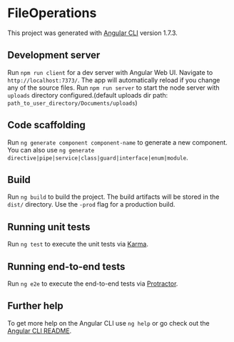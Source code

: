 # FileOperations

This project was generated with [Angular CLI](https://github.com/angular/angular-cli) version 1.7.3.

## Development server

Run `npm run client` for a dev server with Angular Web UI. Navigate to `http://localhost:7373/`. The app will automatically reload if you change any of the source files.
Run `npm run server` to start the node server with `uploads` directory configured.(default uploads dir path: `path_to_user_directory/Documents/uploads`)

## Code scaffolding

Run `ng generate component component-name` to generate a new component. You can also use `ng generate directive|pipe|service|class|guard|interface|enum|module`.

## Build

Run `ng build` to build the project. The build artifacts will be stored in the `dist/` directory. Use the `-prod` flag for a production build.

## Running unit tests

Run `ng test` to execute the unit tests via [Karma](https://karma-runner.github.io).

## Running end-to-end tests

Run `ng e2e` to execute the end-to-end tests via [Protractor](http://www.protractortest.org/).

## Further help

To get more help on the Angular CLI use `ng help` or go check out the [Angular CLI README](https://github.com/angular/angular-cli/blob/master/README.md).
